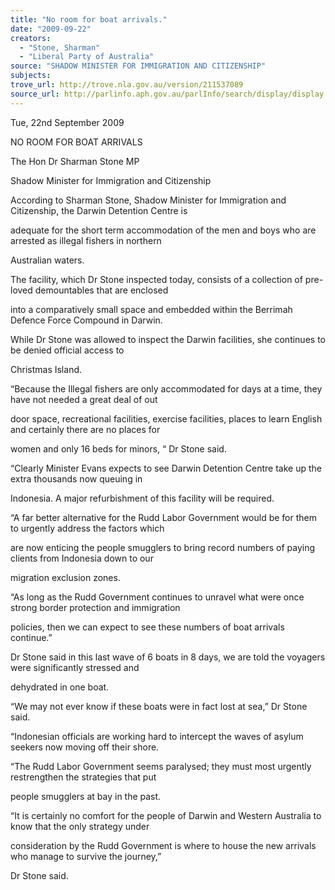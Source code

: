 ```yaml
---
title: "No room for boat arrivals."
date: "2009-09-22"
creators:
  - "Stone, Sharman"
  - "Liberal Party of Australia"
source: "SHADOW MINISTER FOR IMMIGRATION AND CITIZENSHIP"
subjects:
trove_url: http://trove.nla.gov.au/version/211537089
source_url: http://parlinfo.aph.gov.au/parlInfo/search/display/display.w3p;query=Id%3A%22media/pressrel/B8RU6%22
---
```


 

 

 Tue, 22nd September 2009    

 NO ROOM FOR BOAT ARRIVALS 

 The Hon Dr Sharman Stone MP  

 Shadow Minister for Immigration and Citizenship 

 According to Sharman Stone, Shadow Minister for Immigration and Citizenship, the Darwin Detention Centre is 

 adequate for the short term accommodation of the men and boys who are arrested as illegal fishers in northern 

 Australian waters.  

 The facility, which Dr Stone inspected today, consists of a collection of pre-loved demountables that are enclosed 

 into a comparatively small space and embedded within the Berrimah Defence Force Compound in Darwin.  

 While Dr Stone was allowed to inspect the Darwin facilities, she continues to be denied official access to 

 Christmas Island.  

 “Because the Illegal fishers are only accommodated for days at a time, they have not needed a great deal of out 

 door space, recreational facilities, exercise facilities, places to learn English and certainly there are no places for 

 women and only 16 beds for minors, “ Dr Stone said.  

 “Clearly Minister Evans expects to see Darwin Detention Centre take up the extra thousands now queuing in 

 Indonesia. A major refurbishment of this facility will be required.  

 “A far better alternative for the Rudd Labor Government would be for them to urgently address the factors which 

 are now enticing the people smugglers to bring record numbers of paying clients from Indonesia down to our 

 migration exclusion zones.  

 “As long as the Rudd Government continues to unravel what were once strong border protection and immigration 

 policies, then we can expect to see these numbers of boat arrivals continue.”  

 Dr Stone said in this last wave of 6 boats in 8 days, we are told the voyagers were significantly stressed and 

 dehydrated in one boat.  

 “We may not ever know if these boats were in fact lost at sea,” Dr Stone said.  

 “Indonesian officials are working hard to intercept the waves of asylum seekers now moving off their shore.  

 “The Rudd Labor Government seems paralysed; they must most urgently restrengthen the strategies that put 

 people smugglers at bay in the past.  

 “It is certainly no comfort for the people of Darwin and Western Australia to know that the only strategy under 

 consideration by the Rudd Government is where to house the new arrivals who manage to survive the journey,” 

 Dr Stone said.    

